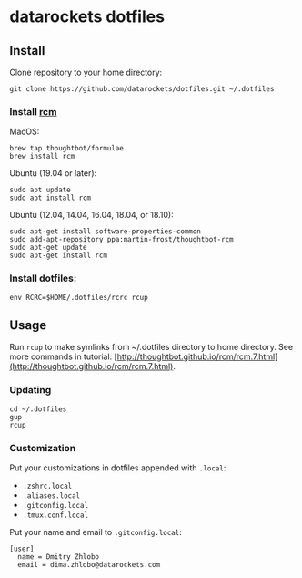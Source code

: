 # datarockets dotfiles

## Install

Clone repository to your home directory:
```
git clone https://github.com/datarockets/dotfiles.git ~/.dotfiles
```

### Install [rcm](https://github.com/thoughtbot/rcm)

MacOS:
```
brew tap thoughtbot/formulae
brew install rcm
```

Ubuntu (19.04 or later):
```
sudo apt update
sudo apt install rcm
```

Ubuntu (12.04, 14.04, 16.04, 18.04, or 18.10):
```
sudo apt-get install software-properties-common
sudo add-apt-repository ppa:martin-frost/thoughtbot-rcm
sudo apt-get update
sudo apt-get install rcm
```

### Install dotfiles:
```
env RCRC=$HOME/.dotfiles/rcrc rcup
```

## Usage

Run `rcup` to make symlinks from ~/.dotfiles directory to home directory. See more commands in tutorial: [http://thoughtbot.github.io/rcm/rcm.7.html](http://thoughtbot.github.io/rcm/rcm.7.html).

### Updating

```
cd ~/.dotfiles
gup
rcup
```

### Customization

Put your customizations in dotfiles appended with `.local`:
* `.zshrc.local`
* `.aliases.local`
* `.gitconfig.local`
* `.tmux.conf.local`

Put your name and email to `.gitconfig.local`:
```
[user]
  name = Dmitry Zhlobo
  email = dima.zhlobo@datarockets.com
```
